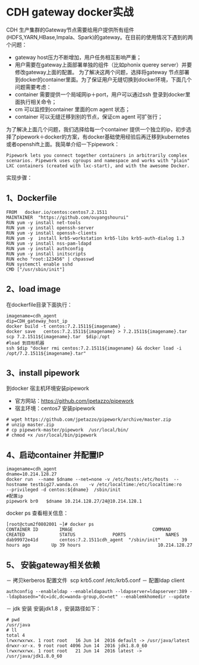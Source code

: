  
# CDH gateway docker实战 
CDH 生产集群的Gateway节点需要给用户提供所有组件(HDFS,YARN,HBase,Impala、Spark)的gateway。在目前的使用情况下遇到的两个问题：

- gateway host压力不断增加，用户任务相互影响严重；
- 用户需要在gateway上面部署单独的组件（比如phonix querey server）并要修改gateway上面的配置。
为了解决这两个问题，选择将gateway 节点部署到docker的container里面。为了保证用户无缝切换到docker环境，下面几个问题需要考虑：
-  container 需要提供一个局域网ip＋port，用户可以通过ssh 登录到docker里面执行相关命令；
-  cm 可以监控到container 里面的cm agent 状态；
-  container 可以无缝迁移到别的节点，保证cm agent 可扩张行；

为了解决上面几个问题，我们选择给每一个container 提供一个独立的ip，初步选择了pipework＋docker的方案，有docker基础使用经验后再迁移到kubernetes或者openshift上面。我简单介绍一下pipework：
```
Pipework lets you connect together containers in arbitrarily complex scenarios. Pipework uses cgroups and namespace and works with "plain" LXC containers (created with lxc-start), and with the awesome Docker.
```
实现步骤：

## 1、Dockerfile 
```
FROM   docker.io/centos:centos7.2.1511
MAINTAINER  "https://github.com/ouyangshourui"
RUN yum -y install net-tools
RUN yum -y install openssh-server
RUN yum -y install openssh-clients
RUN yum -y  install krb5-workstation krb5-libs krb5-auth-dialog 1.3
RUN yum -y install nss-pam-ldapd
RUN yum -y install authconfig
RUN yum -y install initscripts
RUN echo "root:123456" | chpasswd
RUN systemctl enable sshd
CMD ["/usr/sbin/init"]
```
## 2、load image
在dockerfile目录下面执行：
```
imagename=cdh_agent
dip=CDH_gateway_host_ip
docker build -t centos:7.2.1511${imagename} .
docker save   centos:7.2.1511${imagename} > 7.2.1511${imagename}.tar
scp 7.2.1511${imagename}.tar  $dip:/opt
#load 到目标机器
ssh $dip "docker rmi centos:7.2.1511${imagename} && docker load -i /opt/7.2.1511${imagename}.tar"
```

## 3、install pipework
到docker 宿主机环境安装pipework
- 官方网站：https://github.com/jpetazzo/pipework
- 宿主环境：centos7
安装pipework
```
# wget https://github.com/jpetazzo/pipework/archive/master.zip
# unzip master.zip 
# cp pipework-master/pipework  /usr/local/bin/
# chmod +x /usr/local/bin/pipework 
```

## 4、启动container 并配置IP
```
imagename=cdh_agent
dname=10.214.128.27
docker run  --name $dname --net=none -v /etc/hosts:/etc/hosts  --hostname testbig27.wanda.cn    -v /etc/localtime:/etc/localtime:ro    --privileged -d centos:${dname}  /sbin/init 
#配置ip
pipework br0   $dname 10.214.128.27/24@10.214.128.1
```
docker ps 查看相关信息：
```
[root@ctum2f0802001 ~]# docker ps
CONTAINER ID        IMAGE                              COMMAND             CREATED             STATUS              PORTS               NAMES
dab99972e41d        centos:7.2.1511cdh_agent  "/sbin/init"        39 hours ago        Up 39 hours                             10.214.128.27
```
## 5、 安装gateway相关依赖
－ 拷贝kerberos 配置文件
  scp  krb5.conf /etc/krb5.conf
－ 配置ldap client
  ```
  authconfig --enableldap --enableldapauth --ldapserver=ldapserver:389 --ldapbasedn="dc=idc,dc=wanda-group,dc=net" --enablemkhomedir --update
  ```
  － jdk 安装
 安装jdk1.8 ，安装路径如下：
 ```
 # pwd
/usr/java
# ll
total 4
lrwxrwxrwx. 1 root root   16 Jun 14  2016 default -> /usr/java/latest
drwxr-xr-x. 9 root root 4096 Jun 14  2016 jdk1.8.0_60
lrwxrwxrwx. 1 root root   21 Jun 14  2016 latest -> /usr/java/jdk1.8.0_60
 ```

